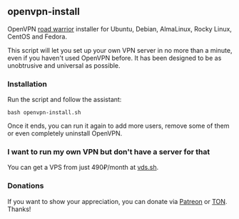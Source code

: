 ## openvpn-install
OpenVPN [road warrior](http://en.wikipedia.org/wiki/Road_warrior_%28computing%29) installer for Ubuntu, Debian, AlmaLinux, Rocky Linux, CentOS and Fedora.

This script will let you set up your own VPN server in no more than a minute, even if you haven't used OpenVPN before. It has been designed to be as unobtrusive and universal as possible.

### Installation
Run the script and follow the assistant:

`bash openvpn-install.sh`

Once it ends, you can run it again to add more users, remove some of them or even completely uninstall OpenVPN.

### I want to run my own VPN but don't have a server for that
You can get a VPS from just 490₽/month at [vds.sh](http://vds.sh/?u=44957).

### Donations

If you want to show your appreciation, you can donate via [Patreon](https://patreon.com/isaevdimka) or [TON](ton://transfer/EQApG6ILPC2-4UeUXth6XLi9zGMzWNQQpBedpOMk7pzcNKEy). Thanks!
